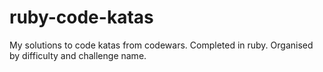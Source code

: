 # ruby-code-katas

My solutions to code katas from codewars. Completed in ruby. Organised by difficulty and challenge name.
